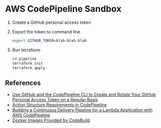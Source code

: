 
# AWS CodePipeline Sandbox

1. Create a GitHub personal access token
1. Export the token to command line

    ```sh
    export GITHUB_TOKEN=blah-blah-blah
    ```

1. Run terraform

    ```sh
    cd pipeline
    terraform init
    terraform apply
    ```

## References

* [Use GitHub and the CodePipeline CLI to Create and Rotate Your GitHub Personal Access Token on a Regular Basis](https://docs.aws.amazon.com/codepipeline/latest/userguide/GitHub-authentication.html#GitHub-rotate-personal-token-CLI)
* [Action Structure Requirements in CodePipeline](https://docs.aws.amazon.com/codepipeline/latest/userguide/reference-pipeline-structure.html#action-requirements)
* [Building a Continuous Delivery Pipeline for a Lambda Application with AWS CodePipeline](https://docs.aws.amazon.com/lambda/latest/dg/build-pipeline.html)
* [Docker Images Provided by CodeBuild](https://docs.aws.amazon.com/codebuild/latest/userguide/build-env-ref-available.html)
